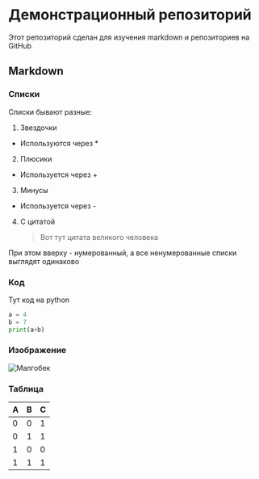 # Демонстрационный репозиторий
Этот репозиторий сделан для изучения markdown и репозиториев на GitHub
## Markdown
### Списки
Списки бывают разные:
1. Звездочки
  * Используются через *
2. Плюсики
  + Используется через +
3. Минусы
  - Используется через -
4. C цитатой
    > Вот тут цитата
    > великого человека

При этом вверху - нумерованный, а все ненумерованные списки выглядят одинаково
### Код
Тут код на python
```Python
a = 4
b = 7
print(a+b)
```
### Изображение
![Малгобек](https://user-images.githubusercontent.com/91655905/135407084-28fd66ec-5c7b-42b4-b8e2-d48a32289a76.png)
### Таблица
А | B | C
------------ | ------------- | -------------
0 | 0 | 1
0 | 1 | 1
1 | 0 | 0
1 | 1 | 1

